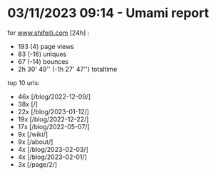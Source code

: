 # 03/11/2023 09:14 - Umami report
for www.shifeiti.com [24h] :

 - 193 (4) page views
 - 83 (-16) uniques
 - 67 (-14) bounces
 - 2h 30' 49'' (-1h 27' 47'') totaltime


top 10 urls:
 - 46x [/blog/2022-12-09/]
 - 38x [/]
 - 22x [/blog/2023-01-12/]
 - 19x [/blog/2022-12-22/]
 - 17x [/blog/2022-05-07/]
 - 9x [/wiki/]
 - 9x [/about/]
 - 4x [/blog/2023-02-03/]
 - 4x [/blog/2023-02-01/]
 - 3x [/page/2/]


